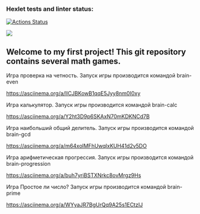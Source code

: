 ### Hexlet tests and linter status:

[![Actions Status](https://github.com/rgudymyak/frontend-project-44/actions/workflows/hexlet-check.yml/badge.svg)](https://github.com/rgudymyak/frontend-project-44/actions)

<a href="https://codeclimate.com/github/rgudymyak/frontend-project-44/maintainability"><img src="https://api.codeclimate.com/v1/badges/23a85c3bf294968d5aca/maintainability" /></a>

<h2> Welcome to my first project! This git repository contains several math games.</h2>

<p>Игра проверка на четность. Запуск игры производится командой brain-even</p>

https://asciinema.org/a/llCJBKowB1qqE5Jyy8nm0I0xy

<p>Игра калькулятор. Запуск игры производится командой brain-calc</p>

https://asciinema.org/a/Y2ht3D9p6SKAxN70mKDKNCd7B

<p>Игра наибольший общий делитель. Запуск игры производится командой brain-gcd</p>

https://asciinema.org/a/m64xolMFhUwqlxKUH41d2v5DO

<p>Игра арифметическая прогрессия. Запуск игры производится командой brain-progression</p>

https://asciinema.org/a/buh7yriBSTXNrkc8ovMrgz9Hs

<p>Игра Простое ли число? Запуск игры производится командой brain-prime</p>

https://asciinema.org/a/WYyaJR7BgUrQq9A25s1ECtzIJ
